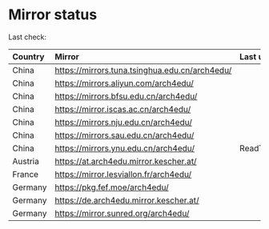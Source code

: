 <script src="./time.js"></script>
# Mirror status
Last check: <script type="text/javascript">localize(1690035267.2929888);</script>

|Country|Mirror|Last update|
|:------|:-----|:----------|
|China|https://mirrors.tuna.tsinghua.edu.cn/arch4edu/|<script type="text/javascript">localize(1690007372);</script>|
|China|https://mirrors.aliyun.com/arch4edu/|<script type="text/javascript">localize(1689921129);</script>|
|China|https://mirrors.bfsu.edu.cn/arch4edu/|<script type="text/javascript">localize(1689964242);</script>|
|China|https://mirror.iscas.ac.cn/arch4edu/|<script type="text/javascript">localize(1690007372);</script>|
|China|https://mirrors.nju.edu.cn/arch4edu/|<script type="text/javascript">localize(1689964242);</script>|
|China|https://mirrors.sau.edu.cn/arch4edu/|<script type="text/javascript">localize(1690007372);</script>|
|China|https://mirrors.ynu.edu.cn/arch4edu/|ReadTimeout|
|Austria|https://at.arch4edu.mirror.kescher.at/|<script type="text/javascript">localize(1690007372);</script>|
|France|https://mirror.lesviallon.fr/arch4edu/|<script type="text/javascript">localize(1689402753);</script>|
|Germany|https://pkg.fef.moe/arch4edu/|<script type="text/javascript">localize(1690007372);</script>|
|Germany|https://de.arch4edu.mirror.kescher.at/|<script type="text/javascript">localize(1690007372);</script>|
|Germany|https://mirror.sunred.org/arch4edu/|<script type="text/javascript">localize(1690007372);</script>|

<script src="./tablefilter/tablefilter.js"></script>
<script src="./table.js"></script>